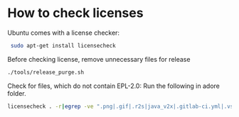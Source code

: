 <!--
********************************************************************************
* Copyright (C) 2017-2020 German Aerospace Center (DLR). 
* Eclipse ADORe, Automated Driving Open Research https://eclipse.org/adore
*
* This program and the accompanying materials are made available under the 
* terms of the Eclipse Public License 2.0 which is available at
* http://www.eclipse.org/legal/epl-2.0.
*
* SPDX-License-Identifier: EPL-2.0 
*
* Contributors: 
*   Daniel Heß
********************************************************************************
-->
# How to check licenses
Ubuntu comes with a license checker:
~~~bash
 sudo apt-get install licensecheck
~~~
Before checking license, remove unnecessary files for release
~~~bash
./tools/release_purge.sh
~~~
Check for files, which do not contain EPL-2.0: 
Run the following in adore folder.
~~~bash
licensecheck . -r|egrep -ve ".png|.gif|.r2s|java_v2x|.gitlab-ci.yml|.vscode|Eclipse Public License 2.0"
~~~